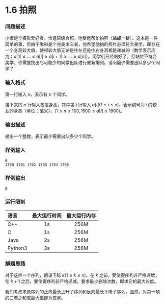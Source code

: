 # 1.6 拍照

### 问题描述

小椒是个摄影爱好者。恰逢班级合照，他受邀帮忙拍照（**站成一排**）。这本是一件简单的事，但由于啾啾是个完美主义者，他希望他拍的照片必须符合美学，即存在一个身高较大值，使得较大值无论是往左还是往右身高都是递减的（数学表示应为：$a[1]≤...≤a[i]≥a[i+1]≥...≥a[n]$）。同学们已经站好了，但站位不符合美学，你需要找出尽可能少的同学出队进行重新排列。请问最少需要出队多少个同学？

### 输入格式

第一行输入 $n$，表示有 $n$ 个同学。

接下来的 $n$ 行输入校友身高，其中第 i 行输入 $a[i](1≤i≤n)$，表示编号为 $i$ 的校友的身高（单位：毫米）。$(1≤n≤100,1500≤a[i]≤1900)$。

### 输出描述

输出一个整数，表示最少需要出队多少个同学。

### 样例输入

```text
6
1700 1701 1702 1703 1704 1705
```

### 样例输出

```text
0
```

### 运行限制

| 语言      | 最大运行时间 | 最大运行内存 |
| :------ | :----: | :----: |
| C++     |   1s   |  256M  |
| C       |   1s   |  256M  |
| Java    |   2s   |  256M  |
| Python3 |   3s   |  256M  |

### 解题思路

对于这样一个序列，假设下标 $k(1≤k≤n)$，在 $k$ 之前，要使得序列非严格递增，在 $k+1$ 之后，要使得序列非严格递减。要求最少删除次数，即求它的最大长度。

我们考虑求原序列的正向最长上升子序列和反向最长下降子序列，显然，对每一项的二者之和取最大值即为答案。